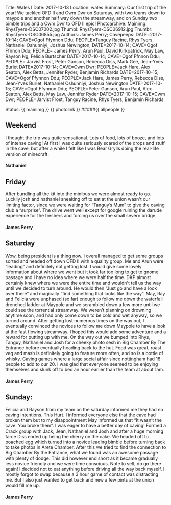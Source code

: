 Title: Wales I
Date: 2017-10-13
Location: wales
Summary: Our first trip of the year! We tackled OFD II and Cwm Dwr on Saturday, with two teams down to maypole and another half way down the streamway, and on Sunday two bimble trips and a Cwm Dwr to OFD II epic!
Photoarchive:
Mainimg: RhysTyers-DSC07002.jpg
Thumbl: RhysTyers-DSC06912.jpg
Thumbr: RhysTyers-DSC06855.jpg
Authors: James Perry;
Cavepeeps: DATE=2017-10-14; CAVE=Ogof Ffynnon Ddu; PEOPLE=Tanguy Racine, Rhys Tyers, Nathaniel Oshunniyi, Joshua Newington,
    DATE=2017-10-14; CAVE=Ogof Ffnnon Ddu; PEOPLE= James Perry, Arun Paul, David Kirkpatrick, May Law, Rayson Ng, Felicia Burtscher
    DATE=2017-10-14; CAVE=Ogof Ffnnon Ddu; PEOPLE= Jarvist Frost, Peter Ganson, Rebecca Diss, Mark Gee, Jean-Yves Burlet
    DATE=2017-10-14; CAVE=Cwm Dwr; PEOPLE=Jack Hare, Alex Seaton, Alex Betts, Jennifer Ryder, Benjamin Richards
    DATE=2017-10-15; CAVE=Ogof Ffynnon Ddu; PEOPLE=Jack Hare, James Perry, Rebecca Diss, Jean-Yves Burlet, Nathaniel Oshunniyi, Joshua Newington 
    DATE=2017-10-15; CAVE=Ogof Ffynnon Ddu; PEOPLE=Peter Ganson, Arun Paul, Alex Seaton, Alex Betts, May Law, Jennifer Ryder
    DATE=2017-10-15; CAVE=Cwm Dwr; PEOPLE=Jarvist Frost, Tanguy Racine, Rhys Tyers, Benjamin Richards
   

Status:
{{ mainimg }}
{{ photolink }}
#####{{ allpeople }}


## Weekend
I thought the trip was quite sensational. Lots of food, lots of booze, and lots of intense caving! At first I was quite seriously 
scared of the drops and stuff in the cave, but after a while I felt like I was Bear Grylls doing the real-life version of minecraft.
#### Nathaniel

## Friday
After bundling all the kit into the minibus we were almost ready to go. Luckily josh and nathaniel sneaking off to eat at the union 
wasn't our limiting factor, since we were waiting for “Tanguy’s Mum” to give the caving club a “surprise”. The drive went well except 
for google ruining the darude experience for the freshers and forcing us over the small severn bridge.


#### James Perry

## Saturday
Wow, being president is a thing now. I overall managed to get some groups sorted and headed off down OFD II with a quality group.
Me and Arun were “leading” and definitely not getting lost. I would give some lovely information about where we went but it took far
too long to get to gnome passage and I have no idea where we were half the time. DKP almost certainly knew where we were the entire
time and wouldn't tell us the way until we decided to turn around. He would then “Just go and have a look over there” and magically
“find something that looks like the way”. May, Ray and Felicia were unphased (so far) enough to follow me down the waterfall drenched
ladder at Maypole and we scrambled down a few more until we could see the torrential streamway. We weren’t planning on drowning anytime
soon, and had only come down to be cold and wet anyway, so we turned around. After getting lost numerous times on the way out, I 
eventually convinced the novices to follow me down Maypole to have a look at the fast flowing streamway. I hoped this would add some
adventure and a reward for putting up with me. On the way out we bumped into Rhys, Tanguy, Nathaniel and Josh for a cheeky photo sesh 
in Big Chamber By The Entrance before eventually heading back to the hut. Food was great, roast veg and mash is definitely going to 
feature more often, and so is a bottle of whisky. Caving games where a large social affair since nottingham had 18 people to add to our
20. I was glad that everyone seemed to be enjoying themselves and slunk off to bed an hour earlier than the team at about 1am.


#### James Perry

## Sunday:
Felicia and Rayson from my team on the saturday informed me they had no caving intentions. This Hurt. I informed everyone else that the
cave had broken them but to my disappointment May informed us that “It wasn’t the cave. You broke them”. I was eager to have a better
day of caving! Formed a Crack group with Jack, Jean, Nathaniel and Josh and after a huge morning farce Diss ended up being the cherry
on the cake. We headed off to poached egg which turned into a novice leading bimble before turning back to take photos in Arete Chamber.
After this we tried to find the connection to Big Chamber By the Entrance, what we found was an awesome passage with plenty of dodge. 
This did however end short as it became gradually less novice friendly and we were time conscious. Note to self, do go there again!
I decided not to eat anything before driving all the way back myself. I mostly forgot to swap because a 3 hour game of contact was
distracting me. But I also just wanted to get back and new a few pints at the union would fill me up. 


#### James Perry
